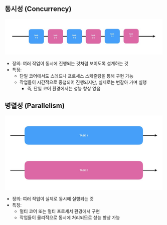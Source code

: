 ## 동시성 (Concurrency)

![concurrency.jpeg](img/KimJiMin/Concurrency.jpeg)

- 정의: 여러 작업이 동시에 진행되는 것처럼 보이도록 설계하는 것
- 특징:
  - 단일 코어에서도 스레드나 프로세스 스케줄링을 통해 구현 가능
  - 작업들이 시간적으로 중첩되어 진행되지만, 실제로는 번갈아 가며 실행
    - 즉, 단일 코어 환경에서는 성능 향상 없음

## 병렬성 (Parallelism)

![parallelism.jpeg](img/KimJiMin/Parallelism.jpeg)

- 정의: 여러 작업이 실제로 동시에 실행되는 것
- 특징:
  - 멀티 코어 또는 멀티 프로세서 환경에서 구현
  - 작업들이 물리적으로 동시에 처리되므로 성능 향상 가능
